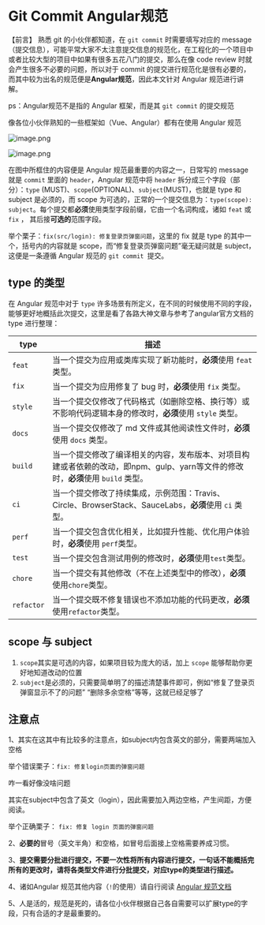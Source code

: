 # Git Commit Angular规范

【前言】 熟悉 git 的小伙伴都知道，在 `git commit` 时需要填写对应的 message（提交信息），可能平常大家不太注意提交信息的规范化，在工程化的一个项目中或者比较大型的项目中如果有很多五花八门的提交，那么在像 code review 时就会产生很多不必要的问题，所以对于 commit 的提交进行规范化是很有必要的，而其中较为出名的规范便是**Angular规范**，因此本文针对 Angular 规范进行讲解。

ps：Angular规范不是指的 Angular 框架，而是其 `git commit` 的提交规范

像各位小伙伴熟知的一些框架如（Vue、Angular）都有在使用 Angular 规范

![image.png](https://qiniucloud.qishilong.space/images/be405de89e1b457091e3f459d8f286d4~tplv-k3u1fbpfcp-zoom-in-crop-mark:1512:0:0:0.awebp)

![image.png](https://qiniucloud.qishilong.space/images/b02d14557a874c83a6426b00d83e6fe8~tplv-k3u1fbpfcp-zoom-in-crop-mark:1512:0:0:0.awebp)

在图中所框住的内容便是 Angular 规范最重要的内容之一，日常写的 message 就是 `commit` 里面的 `header`，Angular 规范中将 `header` 拆分成三个字段（部分）：`type` (MUST)、`scope`(OPTIONAL)、`subject`(MUST)，也就是 type 和 subject 是必须的，而 scope 为可选的，正常的一个提交信息为：`type(scope): subject`。每个提交都**必须**使用类型字段前缀，它由一个名词构成，诸如 `feat` 或 `fix` ， 其后接**可选的**范围字段。

举个栗子：`fix(src/login): 修复登录页弹窗问题`，这里的 fix 就是 type 的其中一个，括号内的内容就是 scope，而“修复登录页弹窗问题”毫无疑问就是 subject，这便是一条遵循 Angular 规范的 `git commit `提交。

## type 的类型

在 Angular 规范中对于 `type` 许多场景有所定义，在不同的时候使用不同的字段，能够更好地概括此次提交，这里是看了各路大神文章与参考了angular官方文档的 type 进行整理：

| type       | 描述                                                         |
| ---------- | ------------------------------------------------------------ |
| `feat`     | 当一个提交为应用或类库实现了新功能时，**必须**使用 `feat` 类型。 |
| `fix`      | 当一个提交为应用修复了 bug 时，**必须**使用 `fix` 类型。     |
| `style`    | 当一个提交仅修改了代码格式（如删除空格、换行等）或不影响代码逻辑本身的修改时，**必须**使用 `style` 类型。 |
| `docs`     | 当一个提交仅修改了 md 文件或其他阅读性文件时，**必须**使用 `docs` 类型。 |
| `build`    | 当一个提交修改了编译相关的内容，发布版本、对项目构建或者依赖的改动，即npm、gulp、yarn等文件的修改时，**必须**使用 `build` 类型。 |
| `ci`       | 当一个提交修改了持续集成，示例范围：Travis、Circle、BrowserStack、SauceLabs，**必须**使用 `ci` 类型。 |
| `perf`     | 当一个提交包含优化相关，比如提升性能、优化用户体验时，**必须**使用 `perf`类型。 |
| `test`     | 当一个提交包含测试用例的修改时，**必须**使用`test`类型。     |
| `chore`    | 当一个提交有其他修改（不在上述类型中的修改），**必须**使用`chore`类型。 |
| `refactor` | 当一个提交既不修复错误也不添加功能的代码更改，**必须**使用`refactor`类型。 |

## scope 与 subject

1.  `scope`其实是可选的内容，如果项目较为庞大的话，加上 `scope` 能够帮助你更好地知道改动的位置
2.  `subject`是必须的，只需要简单明了的描述清楚事件即可，例如“修复了登录页弹窗显示不了的问题” “删除多余空格”等等，这就已经足够了

## 注意点

1、其实在这其中有比较多的注意点，如subject内包含英文的部分，需要两端加入空格

举个错误栗子：`fix: 修复login页面的弹窗问题`

咋一看好像没啥问题

其实在subject中包含了英文（login），因此需要加入两边空格，产生间距，方便阅读。

举个正确栗子： `fix: 修复 login 页面的弹窗问题`

2、**必要的**冒号（英文半角）和空格，如冒号后面接上空格需要养成习惯。

3、**提交需要分批进行提交，不要一次性将所有内容进行提交，一句话不能概括完所有的更改时，请将各类型文件进行分批提交，对应type的类型进行描述。**

4、诸如Angular 规范其他内容（`!`的使用）请自行阅读 [Angular 规范文档](https://link.juejin.cn/?target=https%3A%2F%2Fwww.conventionalcommits.org%2Fzh-hans%2Fv1.0.0%2F%23%e7%ba%a6%e5%ae%9a%e5%bc%8f%e6%8f%90%e4%ba%a4%e8%a7%84%e8%8c%83)

5、人是活的，规范是死的，请各位小伙伴根据自己各自需要可以扩展type的字段，只有合适的才是最重要的。